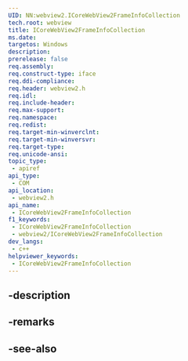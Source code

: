 ```yaml
---
UID: NN:webview2.ICoreWebView2FrameInfoCollection
tech.root: webview
title: ICoreWebView2FrameInfoCollection
ms.date: 
targetos: Windows
description: 
prerelease: false
req.assembly: 
req.construct-type: iface
req.ddi-compliance: 
req.header: webview2.h
req.idl: 
req.include-header: 
req.max-support: 
req.namespace: 
req.redist: 
req.target-min-winverclnt: 
req.target-min-winversvr: 
req.target-type: 
req.unicode-ansi: 
topic_type:
 - apiref
api_type:
 - COM
api_location:
 - webview2.h
api_name:
 - ICoreWebView2FrameInfoCollection
f1_keywords:
 - ICoreWebView2FrameInfoCollection
 - webview2/ICoreWebView2FrameInfoCollection
dev_langs:
 - c++
helpviewer_keywords:
 - ICoreWebView2FrameInfoCollection
---
```


## -description

## -remarks

## -see-also

